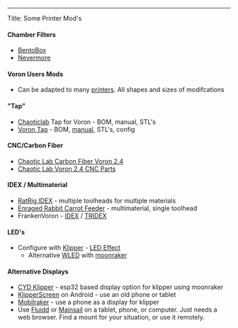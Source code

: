 ---
Title: Some Printer Mod's
#### Chamber Filters
- [BentoBox](https://www.printables.com/model/272525-bentobox-v20-carbon-filter-for-bambu-lab-x1c-enclo)
- [Nevermore](https://github.com/nevermore3d)

#### Voron Users Mods
- Can be adapted to many [printers](https://github.com/VoronDesign/VoronUsers/tree/main/printer_mods#readme). All shapes and sizes of modifcations

#### "Tap"
- [Chaoticlab](https://github.com/Chaoticlab/CNC-Tap-for-Voron) Tap for Voron - BOM, manual, STL's
- [Voron Tap](https://github.com/VoronDesign/Voron-Tap/tree/main) - BOM, [manual](https://github.com/VoronDesign/Voron-Tap/blob/main/Manual/Assembly_Manual_Tap.pdf), STL's, config

#### CNC/Carbon Fiber
- [Chaotic Lab Carbon Fiber Voron 2.4](https://github.com/Chaoticlab/Carbon-Fiber-Voron2.4)
- [Chaotic Lab Voron 2.4 CNC Parts](https://github.com/Chaoticlab/Voron2.4-CNC-Parts-Kit)

#### IDEX / Multimaterial
- [RatRig IDEX](https://lab.ratrig.com/vc31_idex/) - multiple toolheads for multiple materials
- [Enraged Rabbit Carrot Feeder](https://github.com/EtteGit/EnragedRabbitProject) - multimaterial, single toolhead
- FrankenVoron - [IDEX](https://github.com/FrankenVoron/IDEX) / [TRIDEX](https://github.com/FrankenVoron/Tridex)

#### LED's
- Configure with [Klipper](https://www.klipper3d.org/Config_Reference.html#leds) - [LED Effect](https://github.com/julianschill/klipper-led_effect/tree/master)
  - Alternative [WLED](https://kno.wled.ge/) with [moonraker](https://moonraker.readthedocs.io/en/latest/configuration/#wled)

#### Alternative Displays
- [CYD Klipper](https://github.com/suchmememanyskill/CYD-Klipper) - esp32 based display option for klipper using moonraker
- [KlipperScreen](https://klipperscreen.readthedocs.io/en/latest/Android/) on Android - use an old phone or tablet
- [Mobilraker](https://mobileraker.com/0) - use a phone as a display for klipper
- Use [Fluidd](fluidd.xyz) or [Mainsail](mainsail.xyz) on a tablet, phone, or computer. Just needs a web browser. Find a mount for your situation, or use it remotely.
